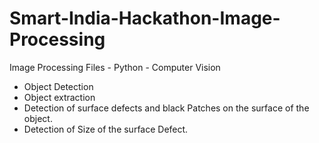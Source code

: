 # Smart-India-Hackathon-Image-Processing
Image Processing Files - Python - Computer Vision
 - Object Detection
 - Object extraction
 - Detection of surface defects and black Patches on the surface of the object.
 - Detection of Size of the surface Defect.
